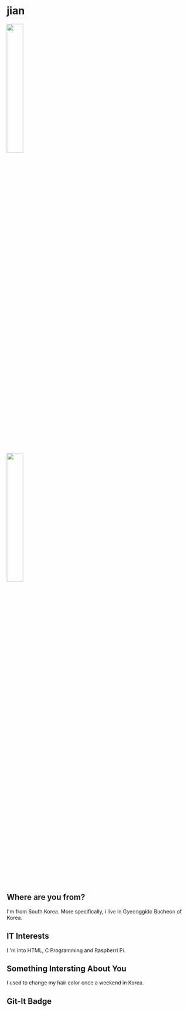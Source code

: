 # jian
<img src="https://user-images.githubusercontent.com/59948918/72499051-7608eb80-37f6-11ea-9d43-8db95a88e49c.jpg" width = 30%></img>
<br>
<img src="https://user-images.githubusercontent.com/59948918/72567446-8616de80-387b-11ea-8a1f-669768e0d3d2.jpg" width = 30%></img>
## Where are you from?
I'm from South Korea. More specifically, i live in Gyeonggido Bucheon of Korea.
## IT Interests
I 'm into HTML, C Programming and Raspberri Pi.
## Something Intersting About You
I used to change my hair color once a weekend in Korea.
## Git-It Badge
